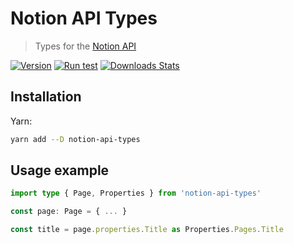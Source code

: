 # Notion API Types

> Types for the [Notion API](https://developers.notion.com)

[![Version][version-image]][version-link]
[![Run test][test-status]](test-link)
[![Downloads Stats][npm-downloads]](npm-link)

## Installation

Yarn:

```sh
yarn add --D notion-api-types
```

## Usage example

```ts
import type { Page, Properties } from 'notion-api-types'

const page: Page = { ... }

const title = page.properties.Title as Properties.Pages.Title
```

[version-image]: https://img.shields.io/github/package-json/v/bkeys818/notion-api-types
[version-link]: https://github.com/bkeys818/notion-api-types/releases/tag/v0.1.0
[npm-downloads]: https://img.shields.io/npm/dm/datadog-metrics.svg
[npm-link]: https://npmjs.org/package/notion-api-types/
[test-status]: https://github.com/bkeys818/notion-api-types/actions/workflows/push-to-main.yaml/badge.svg?branch=main&event=push
[test-link]: https://github.com/bkeys818/notion-api-types/actions/workflows/push-to-main.yaml
